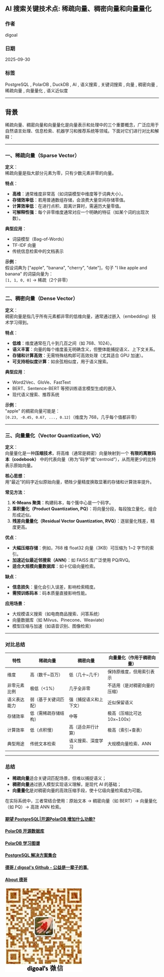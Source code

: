 ## AI 搜索关键技术点: 稀疏向量、稠密向量和向量量化
        
### 作者        
digoal        
        
### 日期        
2025-09-30       
        
### 标签        
PostgreSQL , PolarDB , DuckDB , AI , 语义搜索 , 关键词搜索 , 向量 , 稠密向量 , 稀疏向量 , 向量量化 , 语义近似度       
        
----        
        
## 背景  
稀疏向量、稠密向量和向量量化是向量表示和处理中的三个重要概念，广泛应用于自然语言处理、信息检索、机器学习和推荐系统等领域。下面对它们进行对比和解释：

---

### 一、稀疏向量（Sparse Vector）

**定义**：  
稀疏向量是指大部分元素为零，只有少数元素非零的向量。

**特点**：
- **高维**：通常维度非常高（如词袋模型中维度等于词典大小）。
- **存储效率低**：若用普通数组存储，会浪费大量空间存储零值。
- **计算效率低**：在进行点积、距离计算时，需遍历大量零值。
- **可解释性强**：每个非零维度通常对应一个明确的特征（如某个词的出现次数）。

**典型应用**：
- 词袋模型（Bag-of-Words）
- TF-IDF 向量
- 传统信息检索中的文档表示

**示例**：  
假设词典为 ["apple", "banana", "cherry", "date"]，句子 "I like apple and banana" 的词袋向量为：  
`[1, 1, 0, 0]` → 稀疏（2个非零）

---

### 二、稠密向量（Dense Vector）

**定义**：  
稠密向量是指几乎所有元素都非零的低维向量，通常通过嵌入（embedding）技术学习得到。

**特点**：
- **低维**：维度通常在几十到几百之间（如 768、1024）。
- **语义丰富**：向量的每个维度虽无明确含义，但整体能捕捉语义、上下文关系。
- **存储和计算高效**：无需特殊结构即可高效处理（尤其适合 GPU 加速）。
- **可支持相似度计算**：如余弦相似度，用于语义搜索。

**典型应用**：
- Word2Vec、GloVe、FastText
- BERT、Sentence-BERT 等预训练语言模型生成的嵌入
- 现代语义搜索、推荐系统

**示例**：  
"apple" 的稠密向量可能是：  
`[0.23, -0.45, 0.67, ..., 0.12]`（维度为 768，几乎每个值都非零）

---

### 三、向量量化（Vector Quantization, VQ）

**定义**：  
向量量化是一种**压缩技术**，将高维（通常是稠密）向量映射到一个 **有限的离散码本（codebook）** 中的代表向量（称为“码字”或“centroid”），从而用更少的比特表示原始向量。

**核心思想**：  
用“最近”的码字近似原始向量，牺牲少量精度换取显著的存储和计算效率提升。

**常见方法**：
1. **K-Means 聚类**：构建码本，每个簇中心是一个码字。
2. **乘积量化（Product Quantization, PQ）**：将向量分段，每段独立量化，组合形成近似。
3. **残差向量量化（Residual Vector Quantization, RVQ）**：逐层量化残差，精度更高。

**优点**：
- **大幅压缩存储**：例如，768 维 float32 向量（3KB）可压缩为 1~2 字节的索引。
- **加速近似最近邻搜索（ANN）**：如 FAISS 库广泛使用 PQ/RVQ。
- **适合大规模向量数据库**：如十亿级向量检索。

**缺点**：
- **信息损失**：量化会引入误差，影响检索精度。
- **需预训练码本**：码本质量直接影响性能。

**应用场景**：
- 大规模语义搜索（如电商商品搜索、问答系统）
- 向量数据库（如 Milvus、Pinecone、Weaviate）
- 模型压缩与加速（如语音识别、图像检索）

---

### 对比总结

| 特性             | 稀疏向量                     | 稠密向量                     | 向量量化（作用于稠密向量）       |
|------------------|------------------------------|------------------------------|----------------------------------|
| 维度             | 高（数千~百万）              | 低（几十~几千）              | 保持原维度，但用索引表示         |
| 非零元素比例     | 极低（<1%）                  | 几乎全非零                   | 不适用（是对稠密向量的压缩）     |
| 语义表达能力     | 弱（基于关键词匹配）         | 强（捕捉语义和上下文）       | 近似保留语义                    |
| 存储效率         | 低（需稀疏存储结构）         | 中等                         | 极高（压缩比可达 10x~100x）     |
| 计算效率         | 低（点积慢）                 | 高（适合并行计算）           | 极高（索引+查表）               |
| 典型用途         | 传统文本检索                 | 语义搜索、深度学习           | 大规模向量检索、ANN             |

---

### 总结

- **稀疏向量**适合关键词匹配场景，但难以捕捉语义；
- **稠密向量**通过嵌入模型实现语义理解，是现代 AI 的基础；
- **向量量化**是对稠密向量的高效压缩手段，使十亿级向量检索成为可能。

在实际系统中，三者常结合使用：原始文本 → 稠密向量（如 BERT）→ 向量量化（如 PQ）→ 高效 ANN 检索。
   
  
#### [期望 PostgreSQL|开源PolarDB 增加什么功能?](https://github.com/digoal/blog/issues/76 "269ac3d1c492e938c0191101c7238216")
  
  
#### [PolarDB 开源数据库](https://openpolardb.com/home "57258f76c37864c6e6d23383d05714ea")
  
  
#### [PolarDB 学习图谱](https://www.aliyun.com/database/openpolardb/activity "8642f60e04ed0c814bf9cb9677976bd4")
  
  
#### [PostgreSQL 解决方案集合](../201706/20170601_02.md "40cff096e9ed7122c512b35d8561d9c8")
  
  
#### [德哥 / digoal's Github - 公益是一辈子的事.](https://github.com/digoal/blog/blob/master/README.md "22709685feb7cab07d30f30387f0a9ae")
  
  
#### [About 德哥](https://github.com/digoal/blog/blob/master/me/readme.md "a37735981e7704886ffd590565582dd0")
  
  
![digoal's wechat](../pic/digoal_weixin.jpg "f7ad92eeba24523fd47a6e1a0e691b59")
  
